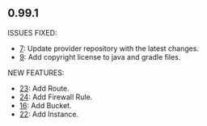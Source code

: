 ## 0.99.1

ISSUES FIXED:

* [7](https://github.com/perfectsense/gyro-google-provider/issues/7): Update provider repository with the latest changes.
* [9](https://github.com/perfectsense/gyro-google-provider/issues/9): Add copyright license to java and gradle files.

NEW FEATURES:

* [23](https://github.com/perfectsense/gyro-google-provider/issues/23): Add Route.
* [24](https://github.com/perfectsense/gyro-google-provider/issues/24): Add Firewall Rule.
* [16](https://github.com/perfectsense/gyro-google-provider/issues/16): Add Bucket.
* [22](https://github.com/perfectsense/gyro-google-provider/issues/22): Add Instance.
